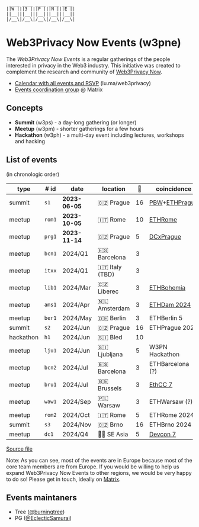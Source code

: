 <!--
!!!!!!!!!!!!!!!!!!!!!!!!!!!!!!!!!!!!!!!!!
DO NOT EDIT THIS FILE DIRECLY
EDIT "./README.tpl.eta" INSTEAD
!!!!!!!!!!!!!!!!!!!!!!!!!!!!!!!!!!!!!!!!!
-->

```
 ____ ____ ____ ____ ____ 
||W |||3 |||P |||N |||E ||
||__|||__|||__|||__|||__||
|/__\|/__\|/__\|/__\|/__\|
```

# Web3Privacy Now Events (w3pne)

The _Web3Privacy Now Events_ is a regular gatherings of the people interested in
privacy in the Web3 industry. This initiative was created to complement the
research and community of [Web3Privacy Now](https://web3privacy.info).

- [Calendar with all events and RSVP](https://lu.ma/web3privacy) (lu.ma/web3privacy)
- [Events coordination group](https://matrix.to/#/#w3p-events:gwei.cz) @ Matrix

## Concepts

- **Summit** (w3ps) - a day-long gathering (or longer)
- **Meetup** (w3pm) - shorter gatherings for a few hours
- **Hackathon** (w3ph) - a multi-day event including lectures, workshops and hacking

## List of events

(in chronologic order)

| type | # id | date | location | 🎰 | coincidence | dri | links |
| --- | --- | --- | --- | --- | --- | --- | --- |
| summit | `s1` | **2023-06-05** | 🇨🇿 Prague | 16 | [PBW](https://prgblockweek.com/)+[ETHPrague](https://ethprague.com/) | Tree | [web](https://prague.web3privacy.info/), [git](https://github.com/web3privacy/w3ps1) |
| meetup | `rom1` | **2023-10-05** | 🇮🇹 Rome | 10 | [ETHRome](https://ethrome.org/) | PG | [web](https://lu.ma/web3privacynow_rome) |
| meetup | `prg1` | **2023-11-14** | 🇨🇿 Prague | 5 | [DCxPrague](https://dcxprague.org/) | Tree | [web](https://lu.ma/w3pm-prg1) |
| meetup | `bcn1` | 2024/Q1 | 🇪🇸 Barcelona | 3 |  | Tree |  |
| meetup | `itxx` | 2024/Q1 | 🇮🇹 Italy (TBD) | 3 |  | PG |  |
| meetup | `lib1` | 2024/Mar | 🇨🇿 Liberec | 3 | [ETHBohemia](https://ethbohemia.ethevents.club/) | Tree |  |
| meetup | `ams1` | 2024/Apr | 🇳🇱 Amsterdam | 3 | [ETHDam 2024](https://www.ethdam.com/) | - |  |
| meetup | `ber1` | 2024/May | 🇩🇪 Berlin | 3 | ETHBerlin 5 | Tree |  |
| summit | `s2` | 2024/Jun | 🇨🇿 Prague | 16 | ETHPrague 2024 | Tree |  |
| hackathon | `h1` | 2024/Jun | 🇸🇮 Bled | 10 |  | Tree |  |
| meetup | `lju1` | 2024/Jun | 🇸🇮 Ljubljana | 5 | W3PN Hackathon | Tree |  |
| meetup | `bcn2` | 2024/Jul | 🇪🇸 Barcelona | 3 | ETHBarcelona (?) | - |  |
| meetup | `bru1` | 2024/Jul | 🇧🇪 Brussels | 3 | [EthCC 7](https://www.ethcc.io/) | - |  |
| meetup | `waw1` | 2024/Sep | 🇵🇱 Warsaw | 3 | ETHWarsaw (?) | Tree |  |
| meetup | `rom2` | 2024/Oct | 🇮🇹 Rome | 5 | ETHRome 2024 | PG |  |
| summit | `s3` | 2024/Nov | 🇨🇿 Brno | 16 | ETHBrno 2024 | Tree |  |
| meetup | `dc1` | 2024/Q4 | 🏴‍☠️ SE Asia | 5 | [Devcon 7](https://devcon.org/) | - |  |

[Source file](./events/events.yaml)

Note: As you can see, most of the events are in Europe because most of the core team members are from Europe. If you would be willing to help us expand Web3Privacy Now Events to other regions, we would be very happy to do so! Please get in touch, ideally on [Matrix](https://matrix.web3privacy.info/).

## Events maintaners

- Tree ([@burningtree](https://github.com/burningtree))
- PG ([@EclecticSamurai](https://github.com/EclecticSamurai))
